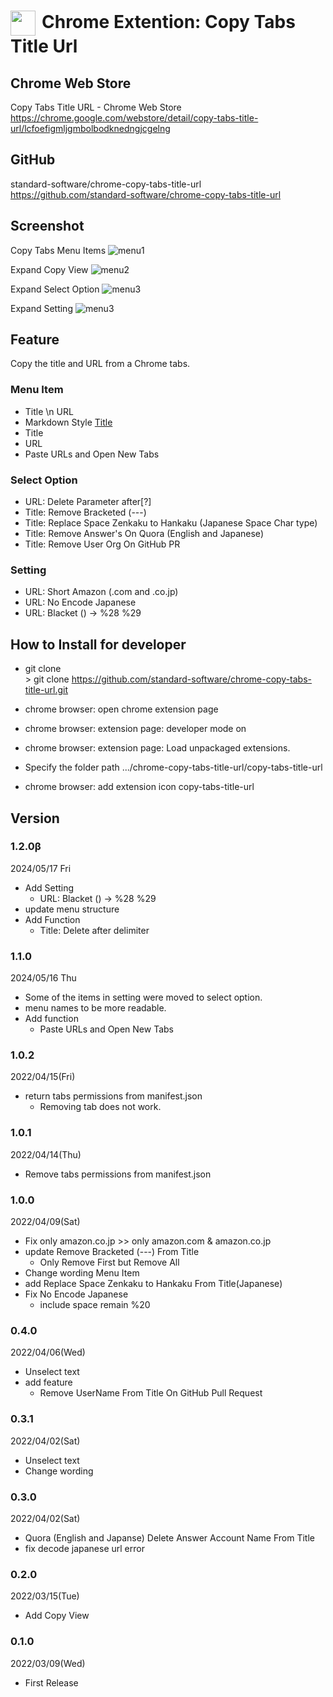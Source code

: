 # <img src="./copy-tabs-title-url/icon/icon128x128.png" width="40px" style="vertical-align:middle; margin-right:10px;">Chrome Extention: Copy Tabs Title Url

## Chrome Web Store

Copy Tabs Title URL - Chrome Web Store  
https://chrome.google.com/webstore/detail/copy-tabs-title-url/lcfoefigmljgmbolbodknedngjcgelng

## GitHub

standard-software/chrome-copy-tabs-title-url  
https://github.com/standard-software/chrome-copy-tabs-title-url

## Screenshot

Copy Tabs Menu Items
![menu1](./image/menu_1.png)

Expand Copy View
![menu2](./image/menu_2.png)

Expand Select Option
![menu3](./image/menu_3.png)

Expand Setting
![menu3](./image/menu_4.png)

## Feature

Copy the title and URL from a Chrome tabs.

### Menu Item
- Title \n URL
- Markdown Style [Title](URL)
- Title
- URL
- Paste URLs and Open New Tabs

### Select Option
- URL: Delete Parameter after[?]
- Title: Remove Bracketed (---)
- Title: Replace Space Zenkaku to Hankaku (Japanese Space Char type)
- Title: Remove Answer's On Quora (English and Japanese)
- Title: Remove User Org On GitHub PR

### Setting
- URL: Short Amazon (.com and .co.jp)
- URL: No Encode Japanese
- URL: Blacket () -> %28 %29

## How to Install for developer

- git clone  
  \> git clone https://github.com/standard-software/chrome-copy-tabs-title-url.git

- chrome browser: open chrome extension page
- chrome browser: extension page: developer mode on
- chrome browser: extension page: Load unpackaged extensions.
- Specify the folder path
  .../chrome-copy-tabs-title-url/copy-tabs-title-url
- chrome browser: add extension icon copy-tabs-title-url

## Version

### 1.2.0β
2024/05/17 Fri
- Add Setting
  - URL: Blacket () -> %28 %29
- update menu structure
- Add Function
  - Title: Delete after delimiter

### 1.1.0
2024/05/16 Thu
- Some of the items in setting were moved to select option.
- menu names to be more readable.
- Add function
  - Paste URLs and Open New Tabs

### 1.0.2
2022/04/15(Fri)
- return tabs permissions from manifest.json
  - Removing tab does not work.

### 1.0.1
2022/04/14(Thu)
- Remove tabs permissions from manifest.json

### 1.0.0
2022/04/09(Sat)
- Fix only amazon.co.jp >> only amazon.com & amazon.co.jp
- update Remove Bracketed (---) From Title
  - Only Remove First but Remove All
- Change wording Menu Item
- add Replace Space Zenkaku to Hankaku From Title(Japanese)
- Fix No Encode Japanese
  - include space remain %20

### 0.4.0
2022/04/06(Wed)
- Unselect text
- add feature
  - Remove UserName From Title On GitHub Pull Request

### 0.3.1
2022/04/02(Sat)
- Unselect text
- Change wording

### 0.3.0
2022/04/02(Sat)
- Quora (English and Japanse) Delete Answer Account Name From Title
- fix decode japanese url error

### 0.2.0
2022/03/15(Tue)
- Add Copy View

### 0.1.0
2022/03/09(Wed)
- First Release

